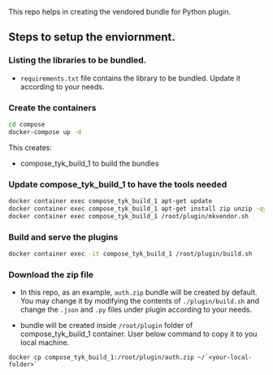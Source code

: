 This repo helps in creating the vendored bundle for Python plugin.
 
## Steps to setup the enviornment.

### Listing the libraries to be bundled.

- `requirements.txt` file contains the library to be bundled. Update it according to your needs.

### Create the containers
```bash
cd compose
docker-compose up -d
```

This creates:
- compose_tyk_build_1 to build the bundles


### Update compose_tyk_build_1 to have the tools needed
```bash
docker container exec compose_tyk_build_1 apt-get update
docker container exec compose_tyk_build_1 apt-get install zip unzip -qy
docker container exec compose_tyk_build_1 /root/plugin/mkvendor.sh
```

### Build and serve the plugins
```bash
docker container exec -it compose_tyk_build_1 /root/plugin/build.sh
```

### Download the zip file

- In this repo, as an example, `auth.zip` bundle will be created by default. You may change it by modifying the contents of `./plugin/build.sh`  and change the `.json` and `.py` files under plugin according to your needs.

- bundle will be created inside `/root/plugin` folder of compose_tyk_build_1 container. User below command to copy it to you local machine.

```
docker cp compose_tyk_build_1:/root/plugin/auth.zip ~/`<your-local-folder>`
```
